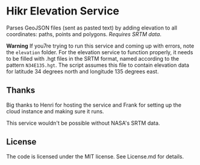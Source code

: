 Hikr Elevation Service
======================

Parses GeoJSON files (sent as pasted text) by adding elevation to all coordinates: paths, points and polygons. _Requires SRTM data_.


**Warning** 
If you7re trying to run this service and coming up with errors, note the `elevation` folder. For the elevation service to function properly, it needs to be filled with .hgt files in the SRTM format, named according to the pattern `N34E135.hgt`. The script assumes this file to contain elevation data for latitude 34 degrees north and longitude 135 degrees east. 

Thanks
------

Big thanks to Henri for hosting the service and Frank for setting up the cloud instance and making sure it runs.

This service wouldn't be possible without NASA's SRTM data.

License
-------
The code is licensed under the MIT license. See License.md for details. 